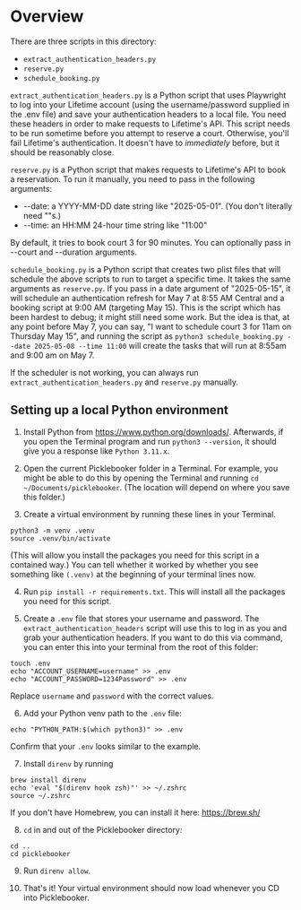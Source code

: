 # Overview

There are three scripts in this directory:

- `extract_authentication_headers.py`
- `reserve.py`
- `schedule_booking.py`

`extract_authentication_headers.py` is a Python script that uses Playwright to log into your Lifetime account (using the username/password supplied in the .env file) and save your authentication headers to a local file. You need these headers in order to make requests to Lifetime's API. This script needs to be run sometime before you attempt to reserve a court. Otherwise, you'll fail Lifetime's authentication. It doesn't have to _immediately_ before, but it should be reasonably close.

`reserve.py` is a Python script that makes requests to Lifetime's API to book a reservation. To run it manually, you need to pass in the following arguments:

- --date: a YYYY-MM-DD date string like "2025-05-01". (You don't literally need ""s.)
- --time: an HH:MM 24-hour time string like "11:00"

By default, it tries to book court 3 for 90 minutes. You can optionally pass in --court and --duration arguments.

`schedule_booking.py` is a Python script that creates two plist files that will schedule the above scripts to run to target a specific time. It takes the same arguments as `reserve.py`. If you pass in a date argument of "2025-05-15", it will schedule an authentication refresh for May 7 at 8:55 AM Central and a booking script at 9:00 AM (targeting May 15). This is the script which has been hardest to debug; it might still need some work. But the idea is that, at any point before May 7, you can say, "I want to schedule court 3 for 11am on Thursday May 15", and running the script as `python3 schedule_booking.py --date 2025-05-08 --time 11:00` will create the tasks that will run at 8:55am and 9:00 am on May 7.

If the scheduler is not working, you can always run `extract_authentication_headers.py` and `reserve.py` manually.

## Setting up a local Python environment

1. Install Python from https://www.python.org/downloads/. Afterwards, if you open the Terminal program and run `python3 --version`, it should give you a response like `Python 3.11.x`.

2. Open the current Picklebooker folder in a Terminal. For example, you might be able to do this by opening the Terminal and running `cd ~/Documents/picklebooker`. (The location will depend on where you save this folder.)

3. Create a virtual environment by running these lines in your Terminal.

```
python3 -m venv .venv
source .venv/bin/activate
```

(This will allow you install the packages you need for this script in a contained way.)
You can tell whether it worked by whether you see something like `(.venv)` at the beginning of your terminal lines now.

4. Run `pip install -r requirements.txt`. This will install all the packages you need for this script.

5. Create a `.env` file that stores your username and password. The `extract_authentication_headers` script will use this to log in as you and grab your authentication headers. If you want to do this via command, you can enter this into your terminal from the root of this folder:

```
touch .env
echo "ACCOUNT_USERNAME=username" >> .env
echo "ACCOUNT_PASSWORD=1234Password" >> .env
```

Replace `username` and `password` with the correct values.

6. Add your Python venv path to the `.env` file:

```
echo "PYTHON_PATH:$(which python3)" >> .env
```

Confirm that your `.env` looks similar to the example.

7. Install `direnv` by running

```
brew install direnv
echo 'eval "$(direnv hook zsh)"' >> ~/.zshrc
source ~/.zshrc
```

If you don't have Homebrew, you can install it here: https://brew.sh/

8. `cd` in and out of the Picklebooker directory:

```
cd ..
cd picklebooker
```

9. Run `direnv allow`.

10. That's it! Your virtual environment should now load whenever you CD into Picklebooker.
